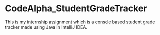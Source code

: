 # CodeAlpha_StudentGradeTracker
This is my internship assignment which is a console based student grade tracker made using Java in IntelliJ IDEA.
